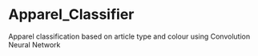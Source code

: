 # Apparel_Classifier
Apparel classification based on article type and colour using Convolution Neural Network 
